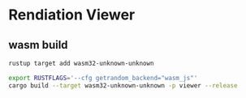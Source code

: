 # Rendiation Viewer

## wasm build

```bash
rustup target add wasm32-unknown-unknown
```

```bash
export RUSTFLAGS='--cfg getrandom_backend="wasm_js"'
cargo build --target wasm32-unknown-unknown -p viewer --release
```
